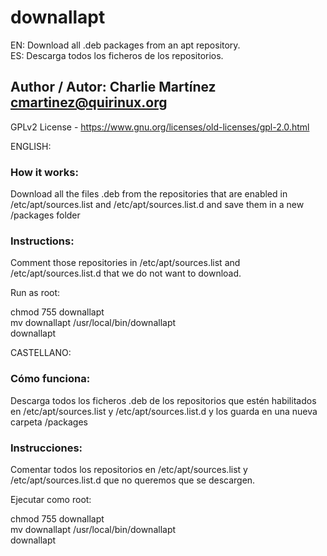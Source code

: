 
# downallapt

EN: Download all .deb packages from an apt repository.<br>
ES: Descarga todos los ficheros de los repositorios.

## Author / Autor: Charlie Martínez <cmartinez@quirinux.org>
GPLv2 License - https://www.gnu.org/licenses/old-licenses/gpl-2.0.html

ENGLISH:

### How it works:

Download all the files .deb from the repositories
that are enabled in /etc/apt/sources.list and /etc/apt/sources.list.d
and save them in a new /packages folder

### Instructions:

Comment those repositories in /etc/apt/sources.list and /etc/apt/sources.list.d that we do not want to download.

Run as root:

chmod 755 downallapt <br>
mv downallapt /usr/local/bin/downallapt <br>
downallapt <br>

CASTELLANO:

### Cómo funciona:

Descarga todos los ficheros .deb de los repositorios
que estén habilitados en /etc/apt/sources.list y /etc/apt/sources.list.d
y los guarda en una nueva carpeta /packages

### Instrucciones:

Comentar todos los repositorios en /etc/apt/sources.list y /etc/apt/sources.list.d que no queremos que se descargen. 

Ejecutar como root:

chmod 755 downallapt <br>
mv downallapt /usr/local/bin/downallapt <br>
downallapt <br>
